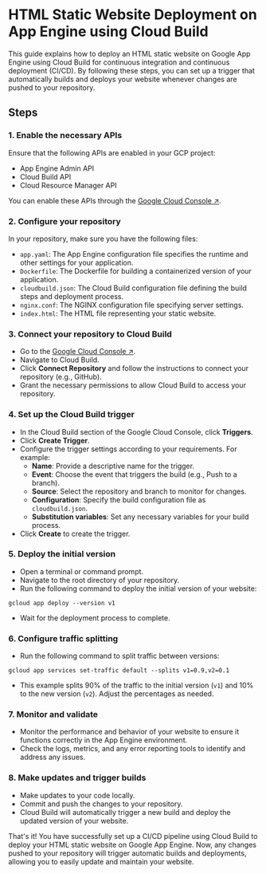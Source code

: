 # HTML Static Website Deployment on App Engine using Cloud Build

This guide explains how to deploy an HTML static website on Google App Engine using Cloud Build for continuous integration and continuous deployment (CI/CD). By following these steps, you can set up a trigger that automatically builds and deploys your website whenever changes are pushed to your repository.

## Steps

### 1. Enable the necessary APIs

Ensure that the following APIs are enabled in your GCP project:

- App Engine Admin API
- Cloud Build API
- Cloud Resource Manager API

You can enable these APIs through the [Google Cloud Console ↗](https://console.cloud.google.com/).

### 2. Configure your repository

In your repository, make sure you have the following files:

- `app.yaml`: The App Engine configuration file specifies the runtime and other settings for your application.
- `Dockerfile`: The Dockerfile for building a containerized version of your application.
- `cloudbuild.json`: The Cloud Build configuration file defining the build steps and deployment process.
- `nginx.conf`: The NGINX configuration file specifying server settings.
- `index.html`: The HTML file representing your static website.

### 3. Connect your repository to Cloud Build

- Go to the [Google Cloud Console ↗](https://console.cloud.google.com/).
- Navigate to Cloud Build.
- Click **Connect Repository** and follow the instructions to connect your repository (e.g., GitHub).
- Grant the necessary permissions to allow Cloud Build to access your repository.

### 4. Set up the Cloud Build trigger

- In the Cloud Build section of the Google Cloud Console, click **Triggers**.
- Click **Create Trigger**.
- Configure the trigger settings according to your requirements. For example:
  - **Name**: Provide a descriptive name for the trigger.
  - **Event**: Choose the event that triggers the build (e.g., Push to a branch).
  - **Source**: Select the repository and branch to monitor for changes.
  - **Configuration**: Specify the build configuration file as `cloudbuild.json`.
  - **Substitution variables**: Set any necessary variables for your build process.
- Click **Create** to create the trigger.

### 5. Deploy the initial version

- Open a terminal or command prompt.
- Navigate to the root directory of your repository.
- Run the following command to deploy the initial version of your website:

```
gcloud app deploy --version v1
```

- Wait for the deployment process to complete.

### 6. Configure traffic splitting

- Run the following command to split traffic between versions:

```
gcloud app services set-traffic default --splits v1=0.9,v2=0.1
```

- This example splits 90% of the traffic to the initial version (`v1`) and 10% to the new version (`v2`). Adjust the percentages as needed.

### 7. Monitor and validate

- Monitor the performance and behavior of your website to ensure it functions correctly in the App Engine environment.
- Check the logs, metrics, and any error reporting tools to identify and address any issues.

### 8. Make updates and trigger builds

- Make updates to your code locally.
- Commit and push the changes to your repository.
- Cloud Build will automatically trigger a new build and deploy the updated version of your website.

That's it! You have successfully set up a CI/CD pipeline using Cloud Build to deploy your HTML static website on Google App Engine. Now, any changes pushed to your repository will trigger automatic builds and deployments, allowing you to easily update and maintain your website.
